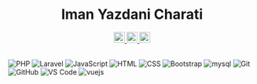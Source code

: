 <div align="center">
  <h1>Iman Yazdani Charati</h1>
</div>
<div align="center">
  <a href="https://www.linkedin.com/in/iyazdanicherati">
    <img alt="iyazdanicharati" width="22px" src="https://www.iconsdb.com/icons/preview/color/4DA0FF/linkedin-6-xl.png" />
  </a>
  <a href="https://instagram.com/iyazdanicharati">
    <img alt="iyazdanicharati" width="22px" src="https://www.iconsdb.com/icons/preview/color/4DA0FF/instagram-xl.png" />
  </a>
   <a href="mailto:iyazdanicharati@gmail.com">
    <img alt="iyazdanicharati" width="22px" src="https://www.iconsdb.com/icons/preview/color/4DA0FF/email-12-xl.png" />
  </a>
</div>
<br>

![PHP](https://img.shields.io/badge/-PHP-000?style=flat-square&logo=php)
![Laravel](https://img.shields.io/badge/-Laravel-000?style=flat-square&logo=Laravel)
![JavaScript](https://img.shields.io/badge/-JavaScript-000?style=flat-square&logo=javascript)
![HTML](https://img.shields.io/badge/-HTML5-000?style=flat-square&logo=html5)
![CSS](https://img.shields.io/badge/-CSS3-000?style=flat-square&logo=css3&logoColor=%231572B6)
![Bootstrap](https://img.shields.io/badge/-Bootstrap-000?style=flat-square&logo=Bootstrap)
![mysql](https://img.shields.io/badge/-mysql-000?style=flat-square&logo=mysql&logoColor=ffffff)
![Git](https://img.shields.io/badge/-Git-000?style=flat-square&logo=git)
![GitHub](https://img.shields.io/badge/-GitHub-000?style=flat-square&logo=github)
![VS Code](http://img.shields.io/badge/-VS%20Code-000?style=flat-square&logo=visual-studio-code)
![vuejs](https://img.shields.io/badge/-Vuejs-000?style=flat-square&logo=vuejs)
